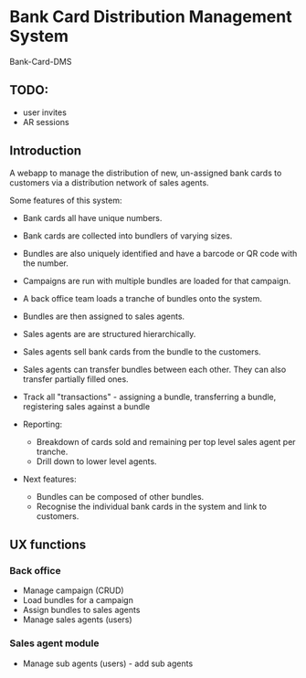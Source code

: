 # Bank Card Distribution Management System
Bank-Card-DMS

## TODO:
* user invites
* AR sessions

## Introduction
A webapp to manage the distribution of new, un-assigned bank cards
to customers via a distribution network of sales agents. 

Some features of this system:
* Bank cards all have unique numbers.
* Bank cards are collected into bundlers of varying sizes. 
* Bundles are also uniquely identified and have a barcode or QR code with the number.
* Campaigns are run with multiple bundles are loaded for that campaign.  
* A back office team loads a tranche of bundles onto the system.
* Bundles are then assigned to sales agents.
* Sales agents are are structured hierarchically.
* Sales agents sell bank cards from the bundle to the customers.
* Sales agents can transfer bundles between each other. They can also transfer partially filled ones.
* Track all "transactions" - assigning a bundle, transferring a bundle, registering sales against a bundle  
* Reporting:
  * Breakdown of cards sold and remaining per top level sales agent per tranche.
  * Drill down to lower level agents.  
  
* Next features:
  * Bundles can be composed of other bundles.
  * Recognise the individual bank cards in the system and link to customers.
  

## UX functions

### Back office

* Manage campaign (CRUD)
* Load bundles for a campaign
* Assign bundles to sales agents 
* Manage sales agents (users)

### Sales agent module
* Manage sub agents (users) - add sub agents
